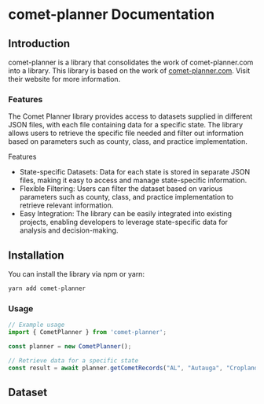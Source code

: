 # comet-planner Documentation

## Introduction

comet-planner is a library that consolidates the work of comet-planner.com into a library.
This library is based on the work of [comet-planner.com](http://comet-planner.com/). Visit their website for more information.

### Features

The Comet Planner library provides access to datasets supplied in different JSON files, with each file containing data for a specific state. The library allows users to retrieve the specific file needed and filter out information based on parameters such as county, class, and practice implementation.

Features

* State-specific Datasets: Data for each state is stored in separate JSON files, making it easy to access and manage state-specific information.
* Flexible Filtering: Users can filter the dataset based on various parameters such as county, class, and practice implementation to retrieve relevant information.
* Easy Integration: The library can be easily integrated into existing projects, enabling developers to leverage state-specific data for analysis and decision-making.

## Installation

You can install the library via npm or yarn:

```bash
yarn add comet-planner
```

### Usage

```typescript
// Example usage
import { CometPlanner } from 'comet-planner';

const planner = new CometPlanner();

// Retrieve data for a specific state
const result = await planner.getCometRecords("AL", "Autauga", "Cropland Management");
```

## Dataset
